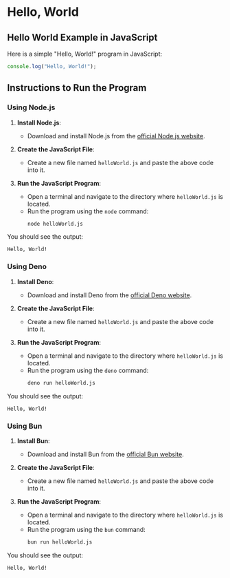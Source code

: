 # Hello, World

## Hello World Example in JavaScript

Here is a simple "Hello, World!" program in JavaScript:

```javascript
console.log("Hello, World!");
```

## Instructions to Run the Program

### Using Node.js

1. **Install Node.js**:
    - Download and install Node.js from the [official Node.js website](https://nodejs.org/).

2. **Create the JavaScript File**:
    - Create a new file named `helloWorld.js` and paste the above code into it.

3. **Run the JavaScript Program**:
    - Open a terminal and navigate to the directory where `helloWorld.js` is located.
    - Run the program using the `node` command:
      ```sh
      node helloWorld.js
      ```

You should see the output:
```
Hello, World!
```

### Using Deno

1. **Install Deno**:
    - Download and install Deno from the [official Deno website](https://deno.land/).

2. **Create the JavaScript File**:
    - Create a new file named `helloWorld.js` and paste the above code into it.

3. **Run the JavaScript Program**:
    - Open a terminal and navigate to the directory where `helloWorld.js` is located.
    - Run the program using the `deno` command:
      ```sh
      deno run helloWorld.js
      ```

You should see the output:
```
Hello, World!
```

### Using Bun

1. **Install Bun**:
    - Download and install Bun from the [official Bun website](https://bun.sh/).

2. **Create the JavaScript File**:
    - Create a new file named `helloWorld.js` and paste the above code into it.

3. **Run the JavaScript Program**:
    - Open a terminal and navigate to the directory where `helloWorld.js` is located.
    - Run the program using the `bun` command:
      ```sh
      bun run helloWorld.js
      ```

You should see the output:
```
Hello, World!
```